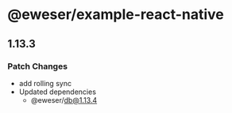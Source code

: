 # @eweser/example-react-native

## 1.13.3

### Patch Changes

- add rolling sync
- Updated dependencies
  - @eweser/db@1.13.4
